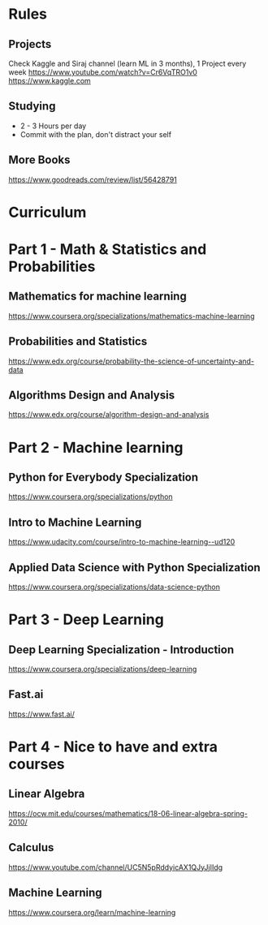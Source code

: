 # Rules
## Projects
Check Kaggle and Siraj channel (learn ML in 3 months), 1 Project every week
https://www.youtube.com/watch?v=Cr6VqTRO1v0
https://www.kaggle.com

## Studying
- 2 - 3 Hours per day
- Commit with the plan, don't distract your self

## More Books
https://www.goodreads.com/review/list/56428791


# Curriculum

# Part 1 - Math & Statistics and Probabilities
## Mathematics for machine learning
https://www.coursera.org/specializations/mathematics-machine-learning

## Probabilities and Statistics
https://www.edx.org/course/probability-the-science-of-uncertainty-and-data

## Algorithms Design and Analysis
https://www.edx.org/course/algorithm-design-and-analysis


# Part 2 - Machine learning
## Python for Everybody Specialization
https://www.coursera.org/specializations/python

## Intro to Machine Learning
https://www.udacity.com/course/intro-to-machine-learning--ud120

## Applied Data Science with Python Specialization
https://www.coursera.org/specializations/data-science-python


# Part 3 - Deep Learning
## Deep Learning Specialization - Introduction
https://www.coursera.org/specializations/deep-learning

## Fast.ai
https://www.fast.ai/


# Part 4 - Nice to have and extra courses
## Linear Algebra
https://ocw.mit.edu/courses/mathematics/18-06-linear-algebra-spring-2010/

## Calculus
https://www.youtube.com/channel/UC5N5pRddyicAX1QJyJjIIdg

## Machine Learning
https://www.coursera.org/learn/machine-learning

